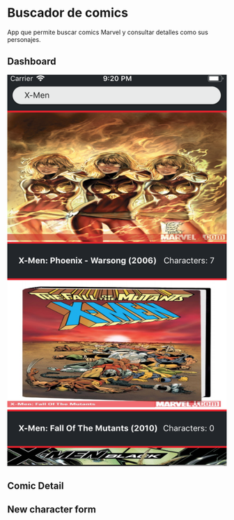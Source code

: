 # Buscador de comics

App que permite buscar comics Marvel y consultar detalles como sus personajes.

## Dashboard

![GitHub Logo](/resources/ComicsApp_Dashboard.png)

## Comic Detail

[logo]: https://github.com/dloprodu/KC_Training_ReactNative/resources/ComicsApp_ComicDetail.png "Comic Detail"

## New character form

[logo]: https://github.com/dloprodu/KC_Training_ReactNative/resources/ComicsApp_AddNew.png "Add New"
